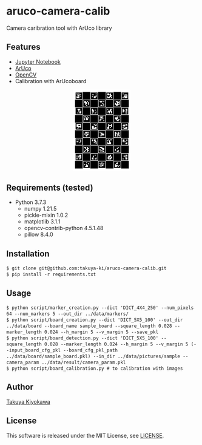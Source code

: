 # aruco-camera-calib

Camera caribration tool with ArUco library

## Features

- [Jupyter Notebook](https://jupyter.org/)
- [ArUco](https://www.uco.es/investiga/grupos/ava/node/26)
- [OpenCV](https://opencv.org/)
- Calibration with ArUcoboard

<div align="center">
    <img src="data/board/sample_board.png", width="30%">
</div>

## Requirements (tested)

- Python 3.7.3
  - numpy 1.21.5
  - pickle-mixin 1.0.2
  - matplotlib 3.1.1
  - opencv-contrib-python 4.5.1.48
  - pillow 8.4.0

## Installation

    $ git clone git@github.com:takuya-ki/aruco-camera-calib.git
    $ pip install -r requirements.txt

## Usage

    $ python script/marker_creation.py --dict 'DICT_4X4_250' --num_pixels 64 --num_markers 5 --out_dir ../data/markers/
    $ python script/board_creation.py --dict 'DICT_5X5_100' --out_dir ../data/board --board_name sample_board --square_length 0.028 --marker_length 0.024 --h_margin 5 --v_margin 5 --save_pkl
    $ python script/board_detection.py --dict 'DICT_5X5_100' --square_length 0.028 --marker_length 0.024 --h_margin 5 --v_margin 5 (--input_board_cfg_pkl --board_cfg_pkl_path ../data/board/sample_board.pkl) --in_dir ../data/pictures/sample --camera_param ../data/result/camera_param.pkl 
    $ python script/board_calibration.py # to calibration with images

## Author

[Takuya Kiyokawa](https://takuya-ki.github.io/)

## License

This software is released under the MIT License, see [LICENSE](./LICENSE).
